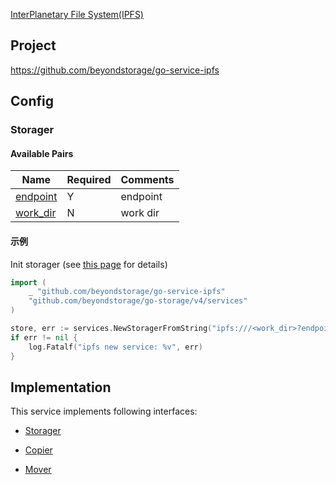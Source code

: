 [InterPlanetary File System(IPFS)](https://ipfs.io/)

## Project

<https://github.com/beyondstorage/go-service-ipfs>

## Config

### Storager

#### Available Pairs

| Name                             | Required | Comments |
| -------------------------------- | -------- | -------- |
| [endpoint](../pairs/endpoint.md) | Y        | endpoint |
| [work_dir](../pairs/work_dir.md) | N        | work dir |

#### 示例

Init storager (see [this page](go-storage/operations/index.md#how-to-initialize-a-servicerstorager) for details)

```go
import (
    _ "github.com/beyondstorage/go-service-ipfs"
    "github.com/beyondstorage/go-storage/v4/services"
)

store, err := services.NewStoragerFromString("ipfs:///<work_dir>?endpoint=<ipfs_http_api_endpoint>") // endpoint example: http:127.0.0.1:5001
if err != nil {
    log.Fatalf("ipfs new service: %v", err)
}

```

## Implementation

This service implements following interfaces:

- [Storager](../operations/storager/index.md)

- [Copier](../operations/copy.md)

- [Mover](../operations/move.md)
